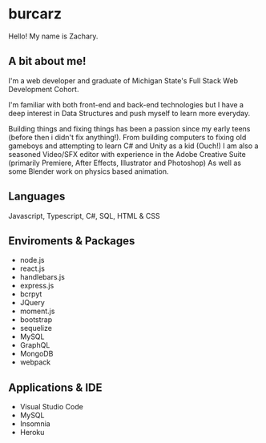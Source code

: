 # burcarz

Hello! My name is Zachary.

## A bit about me!

I'm a web developer and graduate of Michigan State's Full Stack Web Development Cohort.

I'm familiar with both front-end and back-end technologies but I have a deep interest in Data Structures and push myself to learn more everyday.

Building things and fixing things has been a passion since my early teens (before then i didn't fix anything!).
From building computers to fixing old gameboys and attempting to learn C# and Unity as a kid (Ouch!)
I am also a seasoned Video/SFX editor with experience in the Adobe Creative Suite (primarily Premiere, After Effects, Illustrator and Photoshop)
As well as some Blender work on physics based animation.

## Languages

Javascript, Typescript, C#, SQL, HTML & CSS

## Enviroments & Packages

- node.js
- react.js
- handlebars.js
- express.js
- bcrpyt
- JQuery
- moment.js
- bootstrap
- sequelize
- MySQL
- GraphQL
- MongoDB
- webpack

## Applications & IDE

- Visual Studio Code
- MySQL
- Insomnia
- Heroku
